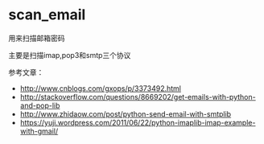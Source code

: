 # scan_email
用来扫描邮箱密码

主要是扫描imap,pop3和smtp三个协议

参考文章：

* http://www.cnblogs.com/gxops/p/3373492.html 
* http://stackoverflow.com/questions/8669202/get-emails-with-python-and-pop-lib
* http://www.zhidaow.com/post/python-send-email-with-smtplib
* https://yuji.wordpress.com/2011/06/22/python-imaplib-imap-example-with-gmail/

